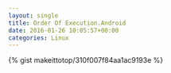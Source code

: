 ```yaml
---
layout: single                                                                                                              
title: Order Of Execution.Android                                                                                                                       
date: 2016-01-26 10:05:57+00:00                                                                                                                        
categories: Linux                                                                                                                
---                                                                                                                              
```


{% gist makeittotop/310f007f84aa1ac9193e %}                                                                                                           

